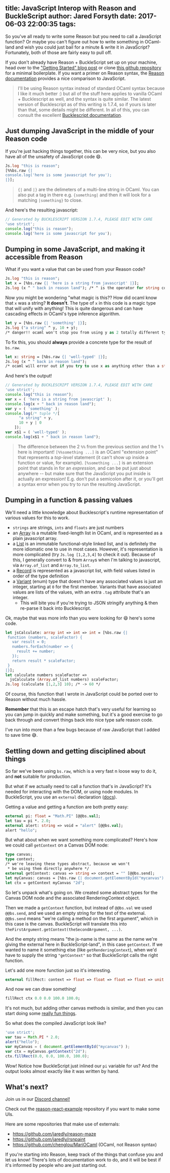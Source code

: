 title: JavaScript Interop with Reason and BuckleScript
author: Jared Forsyth
date: 2017-06-03 22:00:35
tags:
---
So you've all ready to write some Reason but you need to call a JavaScript function? Or maybe you can't figure out how to write something in OCaml-land and wish you could just bail for a minute & write it in JavaScript? Fortunately, both of those are fairly easy to pull off.

<!-- more -->

If you don't already have Reason + BuckleScript set up on your machine, head over to the ["Getting Started" blog post](http://jaredforsyth.com/2017/06/03/getting-started-with-reason-and-bucklescript/) or clone [this github repository](https://github.com/jaredly/reason-bucklescript-example) for a minimal boilerplate. If you want a primer on Reason syntax, the [Reason documentation](http://facebook.github.io/reason/) provides a nice comparison to JavaScript.

> I'll be using Reason syntax instead of standard OCaml syntax because I like it much better :) but all of the stuff here applies to vanilla OCaml + Bucklescript as well, and the syntax is quite similar. The latest version of Bucklescript as of this writing is 1.7.4, so if yours is later than that, some details might be different. In all of this, you can consult the excellent [Bucklescript documentation](http://bloomberg.github.io/bucklescript/Manual.html).

## Just dumping JavaScript in the middle of your Reason code

If you're just hacking things together, this can be very nice, but you also have all of the unsafety of JavaScript code 😄.

```ocaml
Js.log "this is reason";
[%%bs.raw {|
console.log('here is some javascript for you');
|}];
```

> `{|` and `|}` are the delimeters of a multi-line string in OCaml. You can also put a tag in there e.g. `{something|` and then it will look for a matching `|something}` to close.

And here's the resulting javascript:

```javascript
// Generated by BUCKLESCRIPT VERSION 1.7.4, PLEASE EDIT WITH CARE
'use strict';
console.log("this is reason");
console.log('here is some javascript for you');
```

## Dumping in some JavaScript, and making it accessible from Reason

What if you want a value that can be used from your Reason code?

```ocaml
Js.log "this is reason";
let x = [%bs.raw {| 'here is a string from javascript' |}];
Js.log (x ^ " back in reason land"); /* ^ is the operator for string concat */
```

Now you might be wondering "what magic is this?? How did ocaml know that `x` was a string? **It doesn't**. The type of `x` in this code is a magic type that will unify with anything! This is quite dangerous and can have cascading effects in OCaml's type inference algorithm.

```ocaml
let y = [%bs.raw {| 'something' |}];
Js.log ("a string" ^ y, 10 + y);
/* danger!! ocaml won't stop you from using y as 2 totally different types */
```

To fix this, you should **always** provide a concrete type for the result of `bs.raw`.

```ocaml
let x: string = [%bs.raw {| 'well-typed' |}];
Js.log (x ^ " back in reason land");
/* ocaml will error out if you try to use x as anything other than a string */
```

And here's the output!

```javascript
// Generated by BUCKLESCRIPT VERSION 1.7.4, PLEASE EDIT WITH CARE
'use strict';
console.log("this is reason");
var x = ( 'here is a string from javascript' );
console.log(x + " back in reason land");
var y = ( 'something' );
console.log(/* tuple */[
      "a string" + y,
      10 + y | 0
    ]);
var x$1 = ( 'well-typed' );
console.log(x$1 + " back in reason land");
```

> The difference between the 2 `%%` from the previous section and the 1 `%` here is important! `[%%something ...]` is an OCaml "extension point" that represents a *top-level* statement (it can't show up inside a function or value, for example). `[%something ...]` is an extension point that stands in for an *expression*, and can be put just about anywhere -- but make sure that the JavaScript you put inside is actually an expression! E.g. don't put a semicolon after it, or you'll get a syntax error when you try to run the resulting JavaScript.

## Dumping in a function & passing values

We'll need a little knowledge about Bucklescript's runtime representation of various values for this to work.

- `strings` are strings, `ints` and `floats` are just numbers
- an [Array](http://facebook.github.io/reason/#built-in-data-types-array) is a mutable fixed-length list in OCaml, and is represented as a plain javascript array.
- a [List](http://facebook.github.io/reason/#built-in-data-types-linked-list) is an immutable functional-style linked list, and is definitely the more idiomatic one to use in most cases. However, it's representation is more complicated (try `Js.log [1,2,3,4]` to check it out). Because of this, I generally convert to & from `Array`s when I'm talking to javascript, via `Array.of_list` and `Array.to_list`.
- a [Record](http://facebook.github.io/reason/#built-in-data-types-record) is represented as a javascript list, with field values listed in order of the type definition
- a [Variant](http://facebook.github.io/reason/#built-in-data-types-variant) (enum) type that doesn't have any associated values is just an integer, starting at `0` for the first member. Variants that have associated values are lists of the values, with an extra `.tag` attribute that's an integer.
  - This will bite you if you're trying to JSON stringify anything & then re-parse it back into Bucklescript.

Ok, maybe that was more info than you were looking for 😄 here's some code.

```ocaml
let jsCalculate: array int => int => int = [%bs.raw {|
 function (numbers, scaleFactor) {
   var result = 0;
   numbers.forEach(number => {
     result += number;
   });
   return result * scaleFactor;
 }
|}];
let calculate numbers scaleFactor =>
  jsCalculate (Array.of_list numbers) scaleFactor;
Js.log (calculate [1,2,3] 10); /* -> 60 */
```

Of course, this function that I wrote in JavaScript could be ported over to Reason without much hassle.

**Remember** that this is an escape hatch that's very useful for learning so you can jump in quickly and make something, but it's a good exercise to go back through and convert things back into nice type safe reason code.

I've run into more than a few bugs because of raw JavaScript that I added to save time 😅.

## Settling down and getting disciplined about things

So far we've been using `bs.raw`, which is a very fast n loose way to do it, and **not** suitable for production.

But what if we actually need to call a function that's in JavaScript? It's needed for interacting with the DOM, or using node modules. In BuckleScript, you use an `external` declaration ([docs](http://bloomberg.github.io/bucklescript/Manual.html#_binding_to_simple_js_functions_values)).

Getting a value and getting a function are both pretty easy:

```ocaml
external pi: float = "Math.PI" [@@bs.val];
let tau = pi *. 2.0;
external alert: string => void = "alert" [@@bs.val];
alert "hello";
```

But what about when we want something more complicated? Here's how we could call `getContext` on a Canvas DOM node: 



```ocaml
type canvas;
type context;
/* we're leaving these types abstract, because we won't
 * be using them directly anywhere */
external getContext: canvas => string => context = "" [@@bs.send];
let myCanvas: canvas = [%bs.raw {| document.getElementById("mycanvas") |}];
let ctx = getContext myCanvas "2d";
```

So let's unpack what's going on. We created some abstract types for the Canvas DOM node and the associated RenderingContext object.

Then we made a `getContext` function, but instead of `@@bs.val` we used `@@bs.send`, and we used an empty string for the text of the external. `@@bs.send` means "we're calling a method on the first argument", which in this case is the canvas. BuckleScript will translate this into `theFirstArgument.getContext(theSecondArgument, ...)`.

And the empty string means "the js-name is the same as the name we're giving the external here in BuckleScript-land", in this case `getContext`. If we wanted to name it something else (like `getRenderingContext`), when we'd have to supply the string `"getContext"` so that BuckleScript calls the right function.

Let's add one more function just so it's interesting.

```ocaml
external fillRect: context => float => float => float => float => unit = "" [@@bs.send];
```

And now we can draw something!

```ocaml
fillRect ctx 0.0 0.0 100.0 100.0;
```

It's not much, but adding other canvas methods is similar, and then you can start doing some [really fun things](https://twitter.com/jaredforsyth/status/871062358076030976).

So what does the compiled JavaScript look like?

```javascript
'use strict';
var tau = Math.PI * 2.0;
alert("hello");
var myCanvas = ( document.getElementById("mycanvas") );
var ctx = myCanvas.getContext("2d");
ctx.fillRect(0.0, 0.0, 100.0, 100.0);
```

Wow! Notice how BuckleScript just inlined our `pi` variable for us? And the output looks almost exactly like it was written by hand.

## What's next?

Join us in our [Discord channel!](https://discord.gg/reasonml)

Check out the [reason-react-example](https://github.com/chenglou/reason-react-example) repository if you want to make some UIs.

Here are some repositories that make use of externals:

- https://github.com/jaredly/reason-maze
- https://github.com/jaredly/rsnpaint
- https://github.com/chenglou/MariOCaml (OCaml, not Reason syntax)

If you're starting into Reason, keep track of the things that confuse you and let us know! There's lots of documentation work to do, and it will be best if it's informed by people who are just starting out.